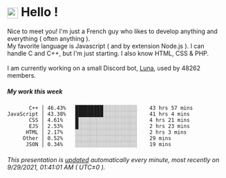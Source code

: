 # <img src="https://64.media.tumblr.com/a77fe63f35eafbe14be38765babf1cb2/ec4eb63d77592970-8f/s1280x1920/cb3343c17d8b4e6010ca747520d078d3dba9ac25.gif" style="vertical-align:middle" width="25px"> Hello !
Nice to meet you! I'm just a French guy who likes to develop anything and everything ( often anything ). <br/>My favorite language is Javascript ( and by extension Node.js ). I can handle C and C++, but I'm just starting. I also know HTML, CSS & PHP.<br/><br/>
I am currently working on a small Discord bot, [Luna](https://github.com/Asgarrrr/Luna), used by 48262 members.<br/>
##### My work this week<br/>
```
       C++ │ 46.43%   █████████░░░░░░░░░░░    43 hrs 57 mins
JavaScript │ 43.38%   █████████░░░░░░░░░░░    41 hrs 4 mins
       CSS │ 4.61%    █░░░░░░░░░░░░░░░░░░░    4 hrs 21 mins
       EJS │ 2.53%    █░░░░░░░░░░░░░░░░░░░    2 hrs 23 mins
      HTML │ 2.17%    ░░░░░░░░░░░░░░░░░░░░    2 hrs 3 mins
     Other │ 0.52%    ░░░░░░░░░░░░░░░░░░░░    29 mins
      JSON │ 0.34%    ░░░░░░░░░░░░░░░░░░░░    19 mins
```
###### This presentation is [updated](https://github.com/Asgarrrr) automatically every minute, most recently on 9/29/2021, 01:41:01 AM ( UTC±0 ).